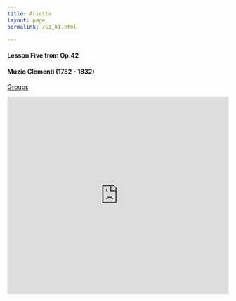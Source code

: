 ```yaml
---
title: Arietta
layout: page
permalink: /G1_A1.html

---
```




#### Lesson Five from Op.42

#### Muzio Clementi (1752 - 1832)

[Groups](G1_A1_groups.html)

<iframe width="100%" height="450" scrolling="no" frameborder="no" src="https://w.soundcloud.com/player/?url=https%3A//api.soundcloud.com/tracks/186949914&amp;auto_play=true&amp;hide_related=false&amp;show_comments=true&amp;show_user=true&amp;show_reposts=false&amp;visual=true"></iframe>